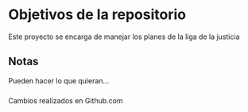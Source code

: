 # Objetivos de la repositorio

Este proyecto se encarga de manejar los planes de la liga de la justicia


## Notas
Pueden hacer lo que quieran...

###
Cambios realizados en Github.com
